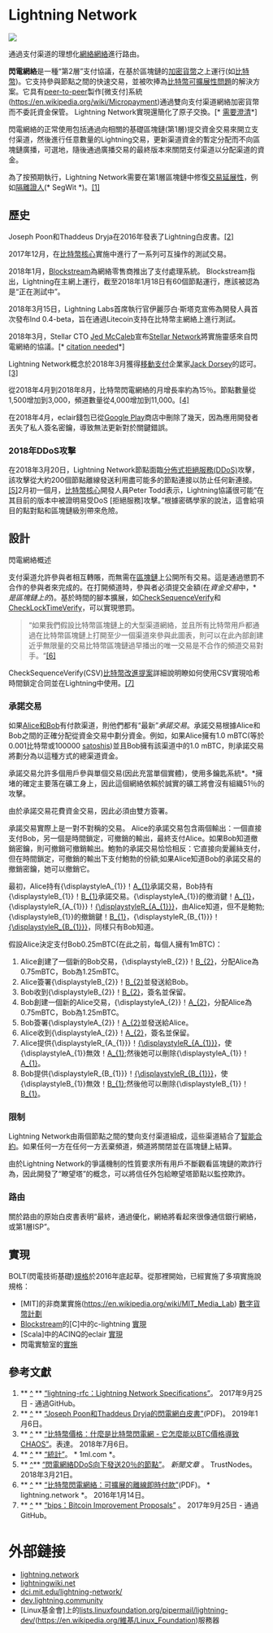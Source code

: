 # Lightning Network

![](https://upload.wikimedia.org/wikipedia/commons/thumb/7/7a/17_node_mesh_network.svg/300px-17_node_mesh_network.svg.png)

通過支付渠道的理想化[網絡網絡](https://en.wikipedia.org/wiki/Mesh_network)進行路由。

**閃電網絡**是一種“第2層”支付協議，在基於區塊鏈的[加密貨幣](https://en.wikipedia.org/wiki/Cryptocurrency)之上運行(如[比特幣](https：//en.wikipedia.org/wiki/Bitcoin))。它支持參與節點之間的快速交易，並被吹捧為[比特幣可擴展性問題](https://en.wikipedia.org/wiki/Bitcoin_scalability_problem)的解決方案。它具有[peer-to-peer](https://en.wikipedia.org/wiki/Peer-to-peer)製作[微支付]系統(https://en.wikipedia.org/wiki/Micropayment)通過雙向支付渠道網絡加密貨幣而不委託資金保管。 Lightning Network實現還簡化了原子交換。[* [需要澄清](https://en.wikipedia.org/wiki/Wikipedia:Please_clarify)*]

閃電網絡的正常使用包括通過向相關的基礎區塊鏈(第1層)提交資金交易來開立支付渠道，然後進行任意數量的Lightning交易，更新渠道資金的暫定分配而不向區塊鏈廣播，可選地，隨後通過廣播交易的最終版本來關閉支付渠道以分配渠道的資金。

為了按預期執行，Lightning Network需要在第1層區塊鏈中修復[交易延展性](https://en.wikipedia.org/wiki/Malleability_(加密))，例如[隔離證人](https：//en比特幣中的.wikipedia.org/wiki/Segregated_Witness)(* SegWit *)。[[1]](https://en.wikipedia.org/wiki/Lightning_Network#cite_note-spec-1)



## 歷史

Joseph Poon和Thaddeus Dryja在2016年發表了Lightning白皮書。[[2]](https://en.wikipedia.org/wiki/Lightning_Network#cite_note-2)

2017年12月，在[比特幣核心](https://en.wikipedia.org/wiki/Bitcoin_Core)實施中進行了一系列可互操作的測試交易。

2018年1月，[Blockstream](https://en.wikipedia.org/wiki/Blockstream)為網絡零售商推出了支付處理系統。 Blockstream指出，Lightning在主網上運行，截至2018年1月18日有60個節點運行，應該被認為是“正在測試中”。

2018年3月15日，Lightning Labs首席執行官伊麗莎白·斯塔克宣佈為開發人員首次發布lnd 0.4-beta，旨在通過Litecoin支持在比特幣主網絡上進行測試。

2018年3月，Stellar CTO [Jed McCaleb](https://en.wikipedia.org/wiki/Jed_McCaleb)宣布[Stellar Network](https://en.wikipedia.org/wiki/Stellar_(payment_network))將實施靈感來自閃電網絡的協議。[* [citation needed](https://en.wikipedia.org/wiki/Wikipedia:Citation_needed)*]

Lightning Network概念於2018年3月獲得[移動支付](https://en.wikipedia.org/wiki/Mobile_payment)企業家[Jack Dorsey](https://en.wikipedia.org/wiki/Jack_Dorsey)的認可。 [[3]](https://en.wikipedia.org/wiki/Lightning_Network#cite_note-3)

從2018年4月到2018年8月，比特幣閃電網絡的月增長率約為15％。節點數量從1,500增加到3,000，頻道數量從4,000增加到11,000。[[4]](https://en.wikipedia.org/wiki/Lightning_Network#cite_note-4)

在2018年4月，eclair錢包已從[Google Play](https://en.wikipedia.org/wiki/Google_Play)商店中刪除了幾天，因為應用開發者丟失了私人簽名密鑰，導致無法更新對於關鍵錯誤。

### 2018年DDoS攻擊

在2018年3月20日，Lightning Network節點面臨[分佈式拒絕服務(DDoS)](https://en.wikipedia.org/wiki/Denial-of-service_attack)攻擊，該攻擊從大約200個節點離線發送利用盡可能多的節點連接以防止任何新連接。[[5]](https://en.wikipedia.org/wiki/Lightning_Network#cite_note-TrustNodes-5)2月初一個月，[比特幣核心](https://en.wikipedia.org/wiki/Bitcoin_Core)開發人員Peter Todd表示，Lightning協議很可能“在其目前的版本中被證明易受DoS [拒絕服務]攻擊。”根據密碼學家的說法，這會給項目的點對點和區塊鏈級別帶來危險。

## 設計

閃電網絡概述

支付渠道允許參與者相互轉賬，而無需在[區塊鏈](https://en.wikipedia.org/wiki/Blockchain)上公開所有交易。這是通過懲罰不合作的參與者來完成的。在打開頻道時，參與者必須提交金額(在*資金交易*中，* *是區塊鏈上的*)。基於時間的腳本擴展，如[CheckSequenceVerify](https://en.wikipedia.org/wiki/CheckSequenceVerify)和[CheckLockTimeVerify](https://en.wikipedia.org/wiki/CheckLockTimeVerify)，可以實現懲罰。

> “如果我們假設比特幣區塊鏈上的大型渠道網絡，並且所有比特幣用戶都通過在比特幣區塊鏈上打開至少一個渠道來參與此圖表，則可以在此內部創建近乎無限量的交易比特幣區塊鏈過早播出的唯一交易是不合作的頻道交易對手。“[[6]](https://en.wikipedia.org/wiki/Lightning_Network#cite_note-6)

CheckSequenceVerify(CSV)[比特幣改進提案](https://en.wikipedia.org/wiki/Bitcoin_Improvement_Proposal)詳細說明瞭如何使用CSV實現哈希時間鎖定合同並在Lightning中使用。[[7]](https：//en.wikipedia.org/wiki/Lightning_Network#cite_note-7)

### 承諾交易

如果[Alice和Bob](https://en.wikipedia.org/wiki/Alice_and_Bob)有付款渠道，則他們都有“最新”*承諾交易*。承諾交易根據Alice和Bob之間的正確分配從資金交易中劃分資金。例如，如果Alice擁有1.0 mBTC(等於0.001比特幣或100000 [satoshis](https://en.wikipedia.org/wiki/Bitcoin#Units))並且Bob擁有該渠道中的1.0 mBTC，則承諾交易將劃分為以這種方式的總渠道資金。

承諾交易允許多個用戶參與單個交易(因此充當單個實體)，使用多鑰匙系統*。*擁堵的確定主要落在礦工身上，因此這個網絡依賴於誠實的礦工將會沒有組織51％的攻擊。

由於承諾交易花費資金交易，因此必須由雙方簽署。

承諾交易實際上是一對不對稱的交易。 Alice的承諾交易包含兩個輸出：一個直接支付Bob，另一個是時間鎖定，可撤銷的輸出，最終支付Alice。如果Bob知道撤銷密鑰，則可撤銷可撤銷輸出。鮑勃的承諾交易恰恰相反：它直接向愛麗絲支付，但在時間鎖定，可撤銷的輸出下支付鮑勃的份額;如果Alice知道Bob的承諾交易的撤銷密鑰，她可以撤銷它。

最初，Alice持有{\displaystyleA_{1}}！[A_{1}](https://wikimedia.org/api/rest_v1/media/math/render/svg/6bc2435b217c1a0f46f8a517ffa225c6f9440e81)承諾交易，Bob持有{\displaystyleB_{1}}！[B_{1}](https://wikimedia.org/api/rest_v1/media/math/render/svg/1fa091eb428443c9c5c5fcf32a69d3665c89e00c)承諾交易。{\displaystyleA_{1}}的撤消鍵！[A_{1}](https://wikimedia.org/api/rest_v1/media/math/render/svg/6bc2435b217c1a0f46f8a517ffa225c6f9440e81)，{\displaystyleR_{A_{1}}}！[{\displaystyleR_{A_{1}}}](https://wikimedia.org/api/rest_v1/media/math/render/svg/16f17818e76941dfcb5646eb7156609a9de53160)，由Alice知道，但不是鮑勃;{\displaystyleB_{1}}的撤銷鍵！[B_{1}](https://wikimedia.org/api/rest_v1/media/math/render/svg/1fa091eb428443c9c5c5fcf32a69d3665c89e00c)，{\displaystyleR_{B_{1}}}！[{\displaystyleR_{B_{1}}}](https://wikimedia.org/api/rest_v1/media/math/render/svg/a0f2e388adeb19e7a53c6a4facfc8a57ea47ba76)，同樣只有Bob知道。

假設Alice決定支付Bob0.25mBTC(在此之前，每個人擁有1mBTC)：

1. Alice創建了一個新的Bob交易，{\displaystyleB_{2}}！[B_{2}](https://wikimedia.org/api/rest_v1/media/math/render/svg/199944d59dcc18842dfd1deab6000a1d1dadcbae)，分配Alice為0.75mBTC，Bob為1.25mBTC。
2. Alice簽署{\displaystyleB_{2}}！[B_{2}](https://wikimedia.org/api/rest_v1/media/math/render/svg/199944d59dcc18842dfd1deab6000a1d1dadcbae)並發送給Bob。
3. Bob收到{\displaystyleB_{2}}！[B_{2}](https://wikimedia.org/api/rest_v1/media/math/render/svg/199944d59dcc18842dfd1deab6000a1d1dadcbae)，簽名並保留。
4. Bob創建一個新的Alice交易，{\displaystyleA_{2}}！[A_{2}](https://wikimedia.org/api/rest_v1/media/math/render/svg/3ec73b8bc9abc3efb934f5a6ec2803713771f4bc)，分配Alice為0.75mBTC，Bob為1.25mBTC。
5. Bob簽署{\displaystyleA_{2}}！[A_{2}](https://wikimedia.org/api/rest_v1/media/math/render/svg/3ec73b8bc9abc3efb934f5a6ec2803713771f4bc)並發送給Alice。
6. Alice收到{\displaystyleA_{2}}！[A_{2}](https://wikimedia.org/api/rest_v1/media/math/render/svg/3ec73b8bc9abc3efb934f5a6ec2803713771f4bc)，簽名並保留。
7. Alice提供{\displaystyleR_{A_{1}}}！[{\displaystyleR_{A_{1}}}](https://wikimedia.org/api/rest_v1/media/math/render/svg/16f17818e76941dfcb5646eb7156609a9de53160)，使{\displaystyleA_{1}}無效！[A_{1}](https://wikimedia.org/api/rest_v1/media/math/render/svg/6bc2435b217c1a0f46f8a517ffa225c6f9440e81);然後她可以刪除{\displaystyleA_{1}}！[A_{1}](https://wikimedia.org/api/rest_v1/media/math/render/svg/6bc2435b217c1a0f46f8a517ffa225c6f9440e81)。
8. Bob提供{\displaystyleR_{B_{1}}}！[{\displaystyleR_{B_{1}}}](https://wikimedia.org/api/rest_v1/media/math/render/svg/a0f2e388adeb19e7a53c6a4facfc8a57ea47ba76)，使{\displaystyleB_{1}}無效！[B_{1}](https://wikimedia.org/api/rest_v1/media/math/render/svg/1fa091eb428443c9c5c5fcf32a69d3665c89e00c);然後他可以刪除{\displaystyleB_{1}}！[B_{1}](https://wikimedia.org/api/rest_v1/media/math/render/svg/1fa091eb428443c9c5c5fcf32a69d3665c89e00c)。

### 限制

Lightning Network由兩個節點之間的雙向支付渠道組成，這些渠道結合了[智能合約](https://en.wikipedia.org/wiki/Smart_contract)。如果任何一方在任何一方丟棄頻道，頻道將關閉並在區塊鏈上結算。

由於Lightning Network的爭議機制的性質要求所有用戶不斷觀看區塊鏈的欺詐行為，因此開發了“瞭望塔”的概念，可以將信任外包給瞭望塔節點以監控欺詐。

### 路由
關於路由的原始白皮書表明“最終，通過優化，網絡將看起來很像通信銀行網絡，或第1層ISP”。

## 實現
BOLT(閃電技術基礎)[規格](https://github.com/lightningnetwork/lightning-rfc/blob/master/00-introduction.md)於2016年底起草。從那裡開始，已經實施了多項實施說規格：

* [MIT]的非商業實施(https://en.wikipedia.org/wiki/MIT_Media_Lab) [數字貨幣計劃](https://dci.mit.edu/)
* [Blockstream](https://en.wikipedia.org/wiki/Blockstream)的[C]中的c-lightning [實現](https://github.com/ElementsProject/lightning)
* [Scala]中的ACINQ的eclair [實現](https://github.com/ACINQ/eclair) 
* 閃電實驗室的[實施](https://github.com/lightningnetwork/lnd)

## 參考文獻

1. ** [^](https://en.wikipedia.org/wiki/Lightning_Network#cite_ref-spec_1-0) ** [“lightning-rfc：Lightning Network Specifications”](https://github.com/lightningnetwork/閃電-RFC)。 2017年9月25日 - 通過GitHub。
2. ** [^](https://en.wikipedia.org/wiki/Lightning_Network#cite_ref-2) ** [“Joseph Poon和Thaddeus Dryja的閃電網白皮書”](https://lightning.network/閃電般的網絡paper.pdf)(PDF)。 2019年1月6日。
3. ** [^](https://en.wikipedia.org/wiki/Lightning_Network#cite_ref-3) ** [“比特幣價格：什麼是比特幣閃電網 - 它怎麼能以BTC價格導致CHAOS”]( https://www.express.co.uk/life-style/science-technology/985113/Bitcoin-price-news-lightning-network-BTC-value)。表達。 2018年7月6日。
4. ** [^](https://en.wikipedia.org/wiki/Lightning_Network#cite_ref-4) ** [“統計”](https://web.archive.org/web/*/https：//1ml.com/statistics)。 * 1ml.com *。
5. ** [^](https://en.wikipedia.org/wiki/Lightning_Network#cite_ref-TrustNodes_5-0)** [“閃電網絡DDoS向下發送20％的節點”](https：//www.trustnodes.com/2018/03/21/lightning-network-ddos-sends-20-nodes)。 *新聞文章* 。 TrustNodes。 2018年3月21日。
6. ** [^](https://en.wikipedia.org/wiki/Lightning_Network#cite_ref-6) ** [“比特幣閃電網絡：可擴展的離線即時付款”](https：//閃電。網絡/閃電網絡paper.pdf)(PDF)。 * lightning.network *。 2016年1月14日。
7. ** [^](https://en.wikipedia.org/wiki/Lightning_Network#cite_ref-7) ** [“bips：Bitcoin Improvement Proposals”](https://github.com/bitcoin/bips) 。 2017年9月25日 - 通過GitHub。

# 外部鏈接


* [lightning.network](https://lightning.network/)
* [lightningwiki.net](https://lightningwiki.net/)
* [dci.mit.edu/lightning-network/](https://dci.mit.edu/lightning-network/)
* [dev.lightning.community](http://dev.lightning.community/)
* [Linux基金會]上的[lists.linuxfoundation.org/pipermail/lightning-dev/](https://lists.linuxfoundation.org/pipermail/lightning-dev/)(https://en.wikipedia.org/維基/Linux_Foundation)服務器